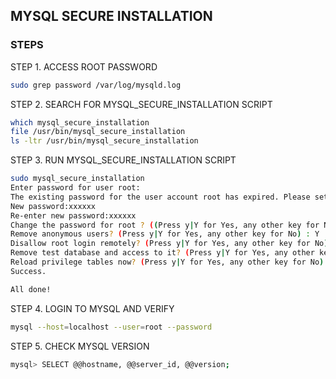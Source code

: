 ## MYSQL SECURE INSTALLATION

### STEPS
STEP 1. ACCESS ROOT PASSWORD
```sh
sudo grep password /var/log/mysqld.log
```

STEP 2. SEARCH FOR MYSQL_SECURE_INSTALLATION SCRIPT
```sh
which mysql_secure_installation
file /usr/bin/mysql_secure_installation
ls -ltr /usr/bin/mysql_secure_installation
```

STEP 3. RUN MYSQL_SECURE_INSTALLATION SCRIPT
```sh
sudo mysql_secure_installation
Enter password for user root:
The existing password for the user account root has expired. Please set a new password
New password:xxxxxx
Re-enter new password:xxxxxx
Change the password for root ? ((Press y|Y for Yes, any other key for No) : N
Remove anonymous users? (Press y|Y for Yes, any other key for No) : Y
Disallow root login remotely? (Press y|Y for Yes, any other key for No) : Y
Remove test database and access to it? (Press y|Y for Yes, any other key for No) : Y
Reload privilege tables now? (Press y|Y for Yes, any other key for No) : Y
Success.

All done!
```

STEP 4. LOGIN TO MYSQL AND VERIFY
```sh
mysql --host=localhost --user=root --password
```

STEP 5. CHECK MYSQL VERSION
```sh
mysql> SELECT @@hostname, @@server_id, @@version;
```
